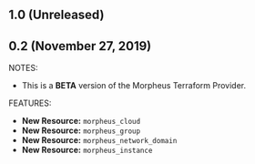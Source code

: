 ## 1.0 (Unreleased)

## 0.2 (November 27, 2019)

NOTES:

* This is a **BETA** version of the Morpheus Terraform Provider.

FEATURES:

* **New Resource:** `morpheus_cloud`
* **New Resource:** `morpheus_group`
* **New Resource:** `morpheus_network_domain`
* **New Resource:** `morpheus_instance`
